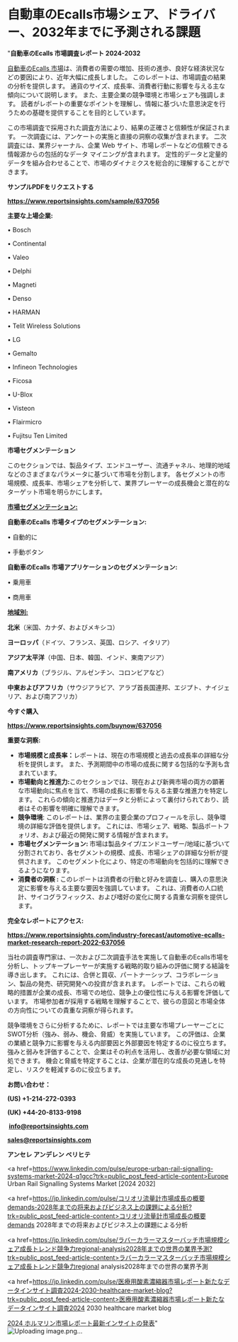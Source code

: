 # 自動車のEcalls市場シェア、ドライバー、2032年までに予測される課題

"<strong>自動車のEcalls 市場調査レポート 2024-2032</strong>

<a href=https://www.reportsinsights.com/sample/637056>自動車のEcalls 市場</a>は、消費者の需要の増加、技術の進歩、良好な経済状況などの要因により、近年大幅に成長しました。 このレポートは、市場調査の結果の分析を提供します。 通貨のサイズ、成長率、消費者行動に影響を与える主な傾向について説明します。 また、主要企業の競争環境と市場シェアも強調します。 読者がレポートの重要なポイントを理解し、情報に基づいた意思決定を行うための基礎を提供することを目的としています。

この市場調査で採用された調査方法により、結果の正確さと信頼性が保証されます。 一次調査には、アンケートの実施と直接の洞察の収集が含まれます。 二次調査には、業界ジャーナル、企業 Web サイト、市場レポートなどの信頼できる情報源からの包括的なデータ マイニングが含まれます。 定性的データと定量的データを組み合わせることで、市場のダイナミクスを総合的に理解することができます。

<strong><b>サンプルPDFをリクエストする</b></strong>

<a href=https://www.reportsinsights.com/sample/637056><strong><u>https://www.reportsinsights.com/sample/637056</u></strong></a>

<strong>主要な上場企業:</strong>

• Bosch

• Continental

• Valeo

• Delphi

• Magneti

• Denso

• HARMAN

• Telit Wireless Solutions

• LG

• Gemalto

• Infineon Technologies

• Ficosa

• U-Blox

• Visteon

• Flairmicro

• Fujitsu Ten Limited

<strong>市場セグメンテーション</strong>

このセクションでは、製品タイプ、エンドユーザー、流通チャネル、地理的地域などのさまざまなパラメータに基づいて市場を分割します。 各セグメントの市場規模、成長率、市場シェアを分析して、業界プレーヤーの成長機会と潜在的なターゲット市場を明らかにします。

<strong><u>市場セグメンテーション</u></strong><strong><u>:</u></strong>

<strong>自動車のEcalls 市場タイプのセグメンテーション:</strong>

• 自動的に

• 手動ボタン

<strong>自動車のEcalls 市場アプリケーションのセグメンテーション:</strong>

• 乗用車

• 商用車

<strong><u>地域別</u></strong><strong><u>:</u></strong>

<strong>北米</strong>（米国、カナダ、およびメキシコ）

<strong>ヨーロッパ</strong>（ドイツ、フランス、英国、ロシア、イタリア）

<strong>アジア太平洋</strong>（中国、日本、韓国、インド、東南アジア）

<strong>南アメリカ</strong>（ブラジル、アルゼンチン、コロンビアなど）

<strong>中東およびアフリカ</strong>（サウジアラビア、アラブ首長国連邦、エジプト、ナイジェリア、および南アフリカ）

<strong>今すぐ購入</strong>

<a href=https://www.reportsinsights.com/buynow/637056><strong><u>https://www.reportsinsights.com/buynow/637056</u></strong></a>

<strong>重要な洞察:</strong>
<ul>
  <li><strong>市場規模と成長率：</strong>レポートは、現在の市場規模と過去の成長率の詳細な分析を提供します。 また、予測期間中の市場の成長に関する包括的な予測も含まれています。</li>
  <li><strong>市場動向と推進力:</strong>このセクションでは、現在および新興市場の両方の顕著な市場動向に焦点を当て、市場の成長に影響を与える主要な推進力を特定します。 これらの傾向と推進力はデータと分析によって裏付けられており、読者はその影響を明確に理解できます。</li>
  <li><strong>競争環境</strong>: このレポートは、業界の主要企業のプロフィールを示し、競争環境の詳細な評価を提供します。 これには、市場シェア、戦略、製品ポートフォリオ、および最近の開発に関する情報が含まれます。</li>
  <li><strong>市場セグメンテーション: </strong>市場は製品タイプ/エンドユーザー/地域に基づいて分割されており、各セグメントの規模、成長、市場シェアの詳細な分析が提供されます。 このセグメント化により、特定の市場動向を包括的に理解できるようになります。</li>
  <li><strong>消費者の洞察 : </strong>このレポートは消費者の行動と好みを調査し、購入の意思決定に影響を与える主要な要因を強調しています。 これは、消費者の人口統計、サイコグラフィックス、および嗜好の変化に関する貴重な洞察を提供します。</li>
</ul>
<strong>完全なレポートにアクセス:</strong>

<a href=https://www.reportsinsights.com/industry-forecast/automotive-ecalls-market-research-report-2022-637056><strong><u><b>https://www.reportsinsights.com/industry-forecast/automotive-ecalls-market-research-report-2022-637056</b></u></strong></a>

当社の調査専門家は、一次および二次調査手法を実施して自動車のEcalls市場を分析し、トップキープレーヤーが実施する戦略的取り組みの評価に関する結論を導き出します。 これには、合併と買収、パートナーシップ、コラボレーション、製品の発売、研究開発への投資が含まれます。 レポートでは、これらの戦略的措置が企業の成長、市場での地位、競争上の優位性に与える影響を評価しています。 市場参加者が採用する戦略を理解することで、彼らの意図と市場全体の方向性についての貴重な洞察が得られます。

競争環境をさらに分析するために、レポートでは主要な市場プレーヤーごとにSWOT分析（強み、弱み、機会、脅威）を実施しています。 この評価は、企業の業績と競争力に影響を与える内部要因と外部要因を特定するのに役立ちます。 強みと弱みを評価することで、企業はその利点を活用し、改善が必要な領域に対処できます。 機会と脅威を特定することは、企業が潜在的な成長の見通しを特定し、リスクを軽減するのに役立ちます。

<strong>お問い合わせ：</strong>

<strong>(US) +1-214-272-0393</strong>

<strong>(UK) +44-20-8133-9198</strong>

<strong> </strong><a href=info@reportsinsights.com><strong><u>info@reportsinsights.com</u></strong></a>

<a href=sales@reportsinsights.com><strong><u>sales@reportsinsights.com</u></strong></a>

<strong>アンセレ アンデレン ベリヒテ</strong>

<a href=https://www.linkedin.com/pulse/europe-urban-rail-signalling-systems-market-2024-q1gcc?trk=public_post_feed-article-content>Europe Urban Rail Signalling Systems Market [2024 2032]</a>

<a href=https://jp.linkedin.com/pulse/コリオリ流量計市場成長の概要demands-2028年までの将来およびビジネス上の課題による分析?trk=public_post_feed-article-content>コリオリ流量計市場成長の概要demands 2028年までの将来およびビジネス上の課題による分析</a>

<a href=https://jp.linkedin.com/pulse/ラバーカラーマスターバッチ市場規模シェア成長トレンド競争力regional-analysis2028年までの世界の業界予測?trk=public_post_feed-article-content>ラバーカラーマスターバッチ市場規模シェア成長トレンド競争力regional analysis2028年までの世界の業界予測</a>

<a href=https://jp.linkedin.com/pulse/医療用酸素濃縮器市場レポート新たなデータインサイト調査2024-2030-healthcare-market-blog?trk=public_post_feed-article-content>医療用酸素濃縮器市場レポート新たなデータインサイト調査2024 2030 healthcare market blog</a>

<a href=https://www.linkedin.com/pulse/2024-ホルマリン市場レポート最新インサイトの発表-reports-insights-expert-lebqf/>2024 ホルマリン市場レポート最新インサイトの発表</a>"
![Uploading image.png…]()
